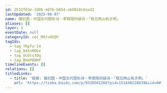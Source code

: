 ```yaml
---
id: 2532f63e-3d86-4d7b-b054-ab0018c0aa32
lastUpdated: '2025-06-07'
name: 璇玑图・中国古代图形诗・李商隐的疑诗・「我见两山有才明」
aliases: []
layer: 2
eventDate: null
categoryId: cat_MXtv05QF
tagIds:
  - tag_TRpfu-I4
  - tag_845zMOEe
  - tag_Ocbts3Oq
  - tag_BHaPQ9KP
timelineEvents: []
relations: []
titledLinks:
  - title: '链接: 璇玑图・中国古代图形诗・李商隐的疑诗・「我见两山有才明」'
    url: 'https://tieba.baidu.com/p/9338501268?pid=151440228839&cid=0#151440228839'
---
```


